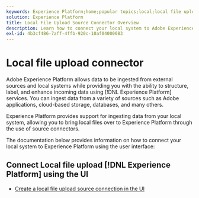 ```yaml
---
keywords: Experience Platform;home;popular topics;local;local file upload;local system
solution: Experience Platform
title: Local File Upload Source Connector Overview
description: Learn how to connect your local system to Adobe Experience Platform using the user interface
exl-id: 4b3cf486-7aff-4ffb-920c-10af04000083
---
```

# Local file upload connector

Adobe Experience Platform allows data to be ingested from external sources and local systems while providing you with the ability to structure, label, and enhance incoming data using [!DNL Experience Platform] services. You can ingest data from a variety of sources such as Adobe applications, cloud-based storage, databases, and many others.

Experience Platform provides support for ingesting data from your local system, allowing you to bring local files over to Experience Platform through the use of source connectors.

The documentation below provides information on how to connect your local system to Experience Platform using the user interface:

## Connect Local file upload [!DNL Experience Platform] using the UI

- [Create a local file upload source connection in the UI](../../tutorials/ui/create/local-system/local-file-upload.md)
